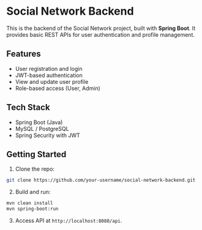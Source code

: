 # Social Network Backend

This is the backend of the Social Network project, built with **Spring Boot**. It provides basic REST APIs for user authentication and profile management.

## Features
- User registration and login
- JWT-based authentication
- View and update user profile
- Role-based access (User, Admin)

## Tech Stack
- Spring Boot (Java)
- MySQL / PostgreSQL
- Spring Security with JWT

## Getting Started
1. Clone the repo:
```bash
git clone https://github.com/your-username/social-network-backend.git
```
2. Build and run:
```bash
mvn clean install
mvn spring-boot:run
```
3. Access API at `http://localhost:8080/api`.
